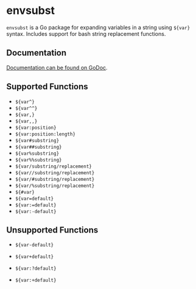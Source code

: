 # envsubst

`envsubst` is a Go package for expanding variables in a string using `${var}` syntax.
Includes support for bash string replacement functions.

## Documentation

[Documentation can be found on GoDoc][doc].

## Supported Functions

* `${var^}`
* `${var^^}`
* `${var,}`
* `${var,,}`
* `${var:position}`
* `${var:position:length}`
* `${var#substring}`
* `${var##substring}`
* `${var%substring}`
* `${var%%substring}`
* `${var/substring/replacement}`
* `${var//substring/replacement}`
* `${var/#substring/replacement}`
* `${var/%substring/replacement}`
* `${#var}`
* `${var=default}`
* `${var:=default}`
* `${var:-default}`

## Unsupported Functions

* `${var-default}`
* `${var+default}`
* `${var:?default}`
* `${var:+default}`

  [doc]: http://godoc.org/github.com/drone/envsubst